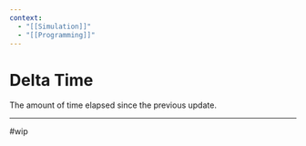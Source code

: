 ```yaml
---
context:
  - "[[Simulation]]"
  - "[[Programming]]"
---
```


# Delta Time

The amount of time elapsed since the previous update.

---

#wip
